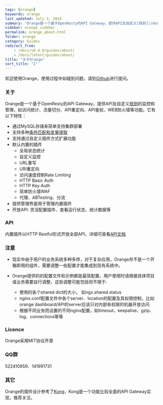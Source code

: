 ```yaml
---
tags: [orange]
keywords: orange
last_updated: July 3, 2016
summary: "Orange是一个基于OpenResty的API Gateway，提供API及自定义[规则](/docs/rule.html)的监控和管理，如访问统计、流量切分、API重定向、API鉴权、WEB防火墙等功能。它有以下特性："
sidebar: orange_sidebar
permalink: orange_about.html
folder: orange
category: Guides
redirect_from:
    - /docs/v0.4.0/guides/about/
    - /docs/latest/guides/about/
title: "关于Orange"
sort_title: "1"
---
```


欢迎使用Orange，使用过程中如碰到问题，请到[Github](https://github.com/sumory/orange/issues)进行提问。


### 关于

Orange是一个基于OpenResty的API Gateway，提供API及自定义[规则](/docs/rule.html)的监控和管理，如访问统计、流量切分、API重定向、API鉴权、WEB防火墙等功能。它有以下特性：

- 通过MySQL存储来简单支持集群部署
- 支持多种[条件匹配和变量提取](/docs/expression.html)
- 支持通过自定义插件方式扩展功能
- 默认内置的插件
    - 全局状态统计
    - 自定义监控
    - URL重写
    - URI重定向
    - 访问速度控制Rate Limiting
    - HTTP Basic Auth
    - HTTP Key Auth
    - 简单防火墙WAF
    - 代理、ABTesting、分流
- 提供管理界面用于管理内置插件
- 开放API: 灵活配置插件、查看运行状态、统计数据等


### API

内置插件以HTTP Restful形式开放全部API，详细可查看[API文档](http://orange.sumory.com/plugin/)


### 注意

- 现实中由于用户的业务系统多种多样，对于复杂应用，Orange并不是一个开箱即用的组件，需要调整一些配置才能集成到现有系统中。
- Orange提供的的配置文件和示例都是最简配置，用户使用时请根据具体项目或业务需要自行调整，这些调整可能包括但不限于:

    - 使用的各个shared dict的大小， 如ngx.shared.status
    - nginx.conf配置文件中各个server、location的配置及其权限控制，比如orange dashboard/API的server应该只对内部有权限的机器开放访问
    - 根据不同业务而设置的不同nginx配置，如timeout、keepalive、gzip、log、connections等等

### Licence

Orange采用MIT协议开源


### QQ群

522410959、141991731

### 其它

Orange的插件设计参考了[Kong](https://getkong.org)，Kong是一个功能比较全面的API Gateway实现，推荐关注。

